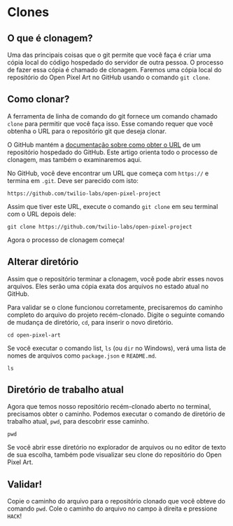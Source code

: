 # Clones

## O que é clonagem?

Uma das principais coisas que o git permite que você faça é criar uma cópia local do código hospedado do servidor de outra pessoa. O processo de fazer essa cópia é chamado de clonagem. Faremos uma cópia local do repositório do Open Pixel Art no GitHub usando o comando `git clone`.

## Como clonar?

A ferramenta de linha de comando do git fornece um comando chamado `clone` para permitir que você faça isso. Esse comando requer que você obtenha o URL para o repositório git que deseja clonar.

O GitHub mantém a [documentação sobre como obter o URL](https://help.github.com/en/articles/cloning-a-repository) de um repositório hospedado do GitHub. Este artigo orienta todo o processo de clonagem, mas também o examinaremos aqui.

No GitHub, você deve encontrar um URL que começa com `https://` e termina em `.git`. Deve ser parecido com isto:

```
https://github.com/twilio-labs/open-pixel-project
```

Assim que tiver este URL, execute o comando `git clone` em seu terminal com o URL depois dele:

```
git clone https://github.com/twilio-labs/open-pixel-project
```

Agora o processo de clonagem começa!

## Alterar diretório

Assim que o repositório terminar a clonagem, você pode abrir esses novos arquivos. Eles serão uma cópia exata dos arquivos no estado atual no GitHub.

Para validar se o clone funcionou corretamente, precisaremos do caminho completo do arquivo do projeto recém-clonado. Digite o seguinte comando de mudança de diretório, `cd`, para inserir o novo diretório.

```
cd open-pixel-art
```

Se você executar o comando list, `ls` (ou `dir` no Windows), verá uma lista de nomes de arquivos como `package.json` e `README.md`.

```
ls
```

## Diretório de trabalho atual

Agora que temos nosso repositório recém-clonado aberto no terminal, precisamos obter o caminho. Podemos executar o comando de diretório de trabalho atual, `pwd`, para descobrir esse caminho.

```
pwd
```

Se você abrir esse diretório no explorador de arquivos ou no editor de texto de sua escolha, também pode visualizar seu clone do repositório do Open Pixel Art.

## Validar!

Copie o caminho do arquivo para o repositório clonado que você obteve do comando `pwd`. Cole o caminho do arquivo no campo à direita e pressione `HACK`!
